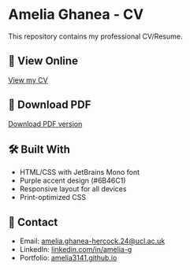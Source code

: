 # Amelia Ghanea - CV

This repository contains my professional CV/Resume.

## 🔗 View Online
[View my CV](https://amelia3141.github.io/cv/)

## 📄 Download PDF
[Download PDF version](https://amelia3141.github.io/cv/Amelia_Ghanea_CV.pdf)

## 🛠️ Built With
- HTML/CSS with JetBrains Mono font
- Purple accent design (#6B46C1)
- Responsive layout for all devices
- Print-optimized CSS

## 📧 Contact
- Email: amelia.ghanea-hercock.24@ucl.ac.uk
- LinkedIn: [linkedin.com/in/amelia-g](https://linkedin.com/in/amelia-g)
- Portfolio: [amelia3141.github.io](https://amelia3141.github.io)
